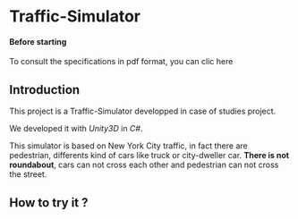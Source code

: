 # Traffic-Simulator

#### Before starting 

To consult the specifications in pdf format, you can clic here

## Introduction

This project is a Traffic-Simulator developped in case of studies project.

We developed it with *Unity3D* in *C#*.

This simulator is based on New York City traffic, in fact there are pedestrian, differents kind of cars like truck or city-dweller car. **There is not roundabout**, cars can not cross each other and pedestrian can not cross the street.

## How to try it ?


